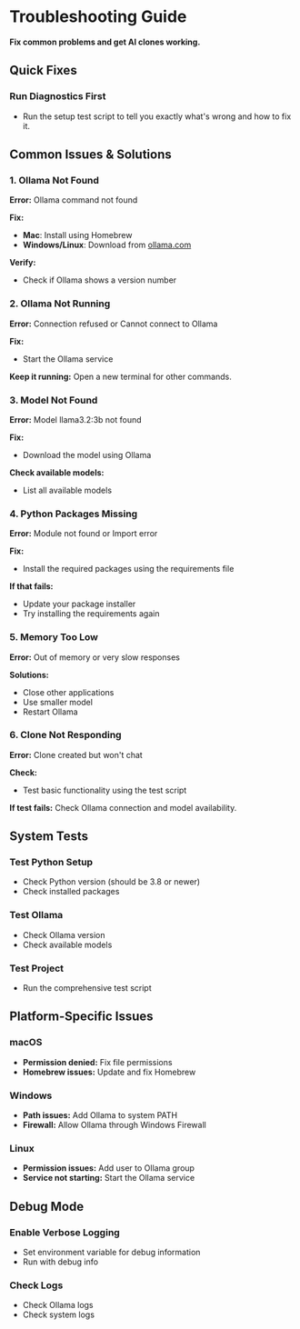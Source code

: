 # Troubleshooting Guide

**Fix common problems and get AI clones working.**

## Quick Fixes

### Run Diagnostics First
- Run the setup test script to tell you exactly what's wrong and how to fix it.

## Common Issues & Solutions

### 1. Ollama Not Found
**Error:** Ollama command not found

**Fix:**
- **Mac**: Install using Homebrew
- **Windows/Linux**: Download from [ollama.com](https://ollama.com/)

**Verify:**
- Check if Ollama shows a version number

### 2. Ollama Not Running
**Error:** Connection refused or Cannot connect to Ollama

**Fix:**
- Start the Ollama service

**Keep it running:** Open a new terminal for other commands.

### 3. Model Not Found
**Error:** Model llama3.2:3b not found

**Fix:**
- Download the model using Ollama

**Check available models:**
- List all available models

### 4. Python Packages Missing
**Error:** Module not found or Import error

**Fix:**
- Install the required packages using the requirements file

**If that fails:**
- Update your package installer
- Try installing the requirements again

### 5. Memory Too Low
**Error:** Out of memory or very slow responses

**Solutions:**
- Close other applications
- Use smaller model
- Restart Ollama

### 6. Clone Not Responding
**Error:** Clone created but won't chat

**Check:**
- Test basic functionality using the test script

**If test fails:** Check Ollama connection and model availability.

## System Tests

### Test Python Setup
- Check Python version (should be 3.8 or newer)
- Check installed packages

### Test Ollama
- Check Ollama version
- Check available models

### Test Project
- Run the comprehensive test script

## Platform-Specific Issues

### macOS
- **Permission denied:** Fix file permissions
- **Homebrew issues:** Update and fix Homebrew

### Windows
- **Path issues:** Add Ollama to system PATH
- **Firewall:** Allow Ollama through Windows Firewall

### Linux
- **Permission issues:** Add user to Ollama group
- **Service not starting:** Start the Ollama service

## Debug Mode

### Enable Verbose Logging
- Set environment variable for debug information
- Run with debug info

### Check Logs
- Check Ollama logs
- Check system logs 